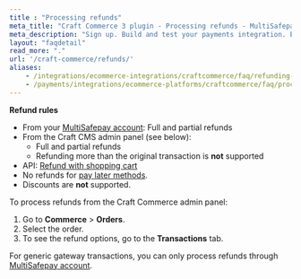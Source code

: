```yaml
---
title : "Processing refunds"
meta_title: "Craft Commerce 3 plugin - Processing refunds - MultiSafepay Docs"
meta_description: "Sign up. Build and test your payments integration. Explore our products and services. Use our API reference, SDKs, and wrappers. Get support."
layout: "faqdetail"
read_more: "."
url: '/craft-commerce/refunds/'
aliases:
    - /integrations/ecommerce-integrations/craftcommerce/faq/refunding-craft-commerce/
    - /payments/integrations/ecommerce-platforms/craftcommerce/faq/processing-refunds/
---
```


**Refund rules**  

- From your [MultiSafepay account](/account/multisafepay-account/processing-refunds/): Full and partial refunds
- From the Craft CMS admin panel (see below):  
    - Full and partial refunds
    - Refunding more than the original transaction is **not** supported
- API: [Refund with shopping cart](/api/#refund-with-shopping-cart)
- No refunds for [pay later methods](/payment-methods/billing-suite).
- Discounts are **not** supported.

To process refunds from the Craft Commerce admin panel:  

1. Go to **Commerce** > **Orders**.
2. Select the order.
3. To see the refund options, go to the **Transactions** tab.

For generic gateway transactions, you can only process refunds through [MultiSafepay account](https://merchant.multisafepay.com/). 

 



